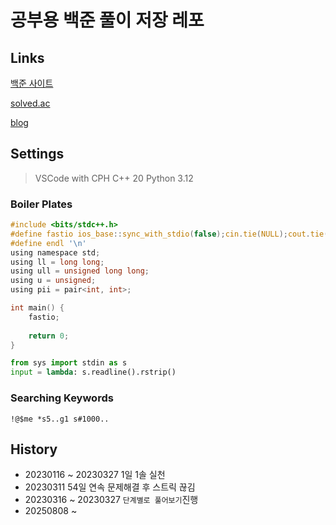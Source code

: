 # 공부용 백준 풀이 저장 레포

## Links

[백준 사이트](https://www.acmicpc.net/user/akame312)

[solved.ac](https://solved.ac/profile/akame312)

[blog](https://usani.tistory.com/)

## Settings

> VSCode with CPH
> C++ 20
> Python 3.12

### Boiler Plates
```c
#include <bits/stdc++.h>
#define fastio ios_base::sync_with_stdio(false);cin.tie(NULL);cout.tie(NULL)
#define endl '\n'
using namespace std;
using ll = long long;
using ull = unsigned long long;
using u = unsigned;
using pii = pair<int, int>;

int main() {
    fastio;
    
    return 0;
}
```

```python
from sys import stdin as s
input = lambda: s.readline().rstrip()
```


### Searching Keywords

`!@$me *s5..g1 s#1000..`

## History
- 20230116 ~ 20230327 1일 1솔 실천
- 20230311 54일 연속 문제해결 후 스트릭 끊김
- 20230316 ~ 20230327 `단계별로 풀어보기`진행
- 20250808 ~
